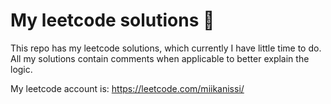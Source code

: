 # My leetcode solutions :scroll:

This repo has my leetcode solutions, which currently I have little time to do. 
All my solutions contain comments when applicable to better explain the logic.

My leetcode account is: https://leetcode.com/miikanissi/
